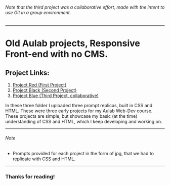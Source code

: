 ###### Note that the third project was a collaborative effort, made with the intent to use Git in a group environment.
---
# Old Aulab projects, Responsive Front-end with no CMS.

## Project Links:
<ol>
<li>
<a href="https://marco-mero.github.io/Front-End-Replicas/Project-Red/index.html"> Project Red (First Project) </a>
</li>
<li>
<a href="https://marco-mero.github.io/Front-End-Replicas/Project-Black/index.html"> Project Black (Second Project) </a>
</li>
<li>
<a href="https://marco-mero.github.io/Front-End-Replicas/Project-Blue/index.html">
Project Blue (Third Project, collaborative)
</a>
</li>
</ol>
<p>
In these three folder I uploaded three prompt replicas, built in CSS and HTML. These were three early projects for my Aulab Web-Dev course. 
These projects are simple, but showcase my basic (at the time) understanding of CSS and HTML, which I keep developing and working on.
</p>

---
###### Note
- Prompts provided for each project in the form of jpg, that we had to replicate with CSS and HTML.
---
### Thanks for reading!
